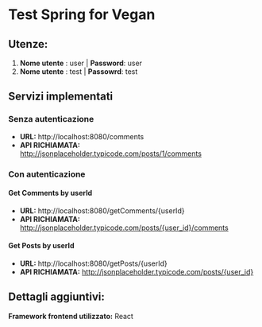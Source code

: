 # Test Spring for Vegan

## Utenze:

1) **Nome utente** : user | **Password**: user
2) **Nome utente** : test | **Passowrd**: test


## Servizi implementati

### Senza autenticazione

* **URL:** http://localhost:8080/comments
* **API RICHIAMATA:** http://jsonplaceholder.typicode.com/posts/1/comments

### Con autenticazione

#### Get Comments by userId

* **URL:** http://localhost:8080/getComments/{userId}
* **API RICHIAMATA:** http://jsonplaceholder.typicode.com/posts/{user_id}/comments


#### Get Posts by userId

* **URL:** http://localhost:8080/getPosts/{userId}
* **API RICHIAMATA:** http://jsonplaceholder.typicode.com/posts/{user_id}

## Dettagli aggiuntivi:

**Framework frontend utilizzato:** React